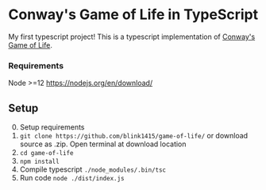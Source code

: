 # Conway's Game of Life in TypeScript
My first typescript project!
This is a typescript implementation of [Conway's Game of Life](https://en.wikipedia.org/wiki/Conway%27s_Game_of_Life).

### Requirements

Node >=12 https://nodejs.org/en/download/

## Setup
0. Setup requirements
1. `git clone https://github.com/blink1415/game-of-life/` or download source as .zip. Open terminal at download location
2. `cd game-of-life`
3. `npm install`
4. Compile typescript `./node_modules/.bin/tsc`
5. Run code `node ./dist/index.js`
